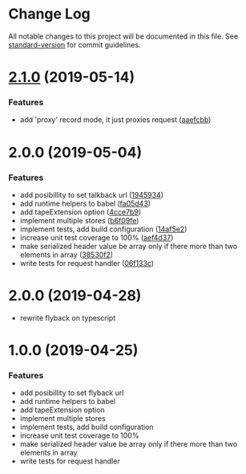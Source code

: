 # Change Log

All notable changes to this project will be documented in this file. See [standard-version](https://github.com/conventional-changelog/standard-version) for commit guidelines.

# [2.1.0](https://github.com/ijpiantanida/talkback/compare/v2.0.0...v2.1.0) (2019-05-14)


### Features

* add 'proxy' record mode, it just proxies request ([aaefcbb](https://github.com/ijpiantanida/talkback/commit/aaefcbb))



# 2.0.0 (2019-05-04)


### Features

* add posibillity to set talkback url ([1945934](https://github.com/ijpiantanida/talkback/commit/1945934))
* add runtime helpers to babel ([fa05d43](https://github.com/ijpiantanida/talkback/commit/fa05d43))
* add tapeExtension option ([4cce7b9](https://github.com/ijpiantanida/talkback/commit/4cce7b9))
* implement multiple stores ([b6f09fe](https://github.com/ijpiantanida/talkback/commit/b6f09fe))
* implement tests, add build configuration ([14af5e2](https://github.com/ijpiantanida/talkback/commit/14af5e2))
* increase unit test coverage to 100% ([aef4d37](https://github.com/ijpiantanida/talkback/commit/aef4d37))
* make serialized header value be array only if there more than two elements in array ([38530f2](https://github.com/ijpiantanida/talkback/commit/38530f2))
* write tests for request handler ([06f133c](https://github.com/ijpiantanida/talkback/commit/06f133c))



# 2.0.0 (2019-04-28)

* rewrite flyback on typescript

# 1.0.0 (2019-04-25)

### Features

* add posibillity to set flyback url
* add runtime helpers to babel
* add tapeExtension option
* implement multiple stores 
* implement tests, add build configuration 
* increase unit test coverage to 100% 
* make serialized header value be array only if there more than two elements in array 
* write tests for request handler 
